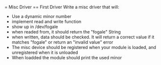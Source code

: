 = Misc Driver
== First Driver
Write a misc driver that will:
* Use a dynamic minor number
* implement read and write function
* show up in /dev/fogale
* when readed from, it should return the "fogale" String
* when written, data should be checked. It will return a correct value if it matches "fogale" or return an "invalid value" error
* The misc device should be registered when your module is loaded, and unregistered when it is unloaded
* When loadded the module should print the used minor



